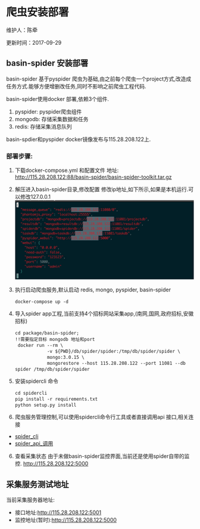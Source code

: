 # 爬虫安装部署

维护人：陈牵

更新时间：2017-09-29

## basin-spider 安装部署

basin-spider 基于pyspider 爬虫为基础,由之前每个爬虫一个project方式,改造成任务方式.能够方便增删改任务,同时不影响之前爬虫工程代码.

basin-spider使用docker 部署,依赖3个组件.
1. pyspider: pyspider爬虫组件
2. mongodb: 存储采集数据和任务
3. redis: 存储采集消息队列

basin-spdier和pyspider docker镜像发布与115.28.208.122上.

### 部署步骤:

1. 下载docker-compose.yml 和配置文件
地址: http://115.28.208.122:88/basin-spider/basin-spider-toolkit.tar.gz

2. 解压进入basin-spider目录,修改配置
    修改ip地址,如下所示,如果是本机运行.可以修改127.0.0.1
    ![PNG](./images/spider_deploy_01.jpg)
3. 执行启动爬虫服务,默认启动 redis, mongo, pyspider, basin-spider

    ~~~
    docker-compose up -d
    ~~~
4. 导入spider app工程,当前支持4个招标网站采集app,(南网,国网,政府招标,安徽招标)

    ~~~
    cd package/basin-spider;
    !!需要指定目标 mongodb 地址和port
     docker run --rm \
                -v ${PWD}/db/spider/spider:/tmp/db/spider/spider \
                mongo:3.0.15 \
                mongorestore --host 115.28.208.122 --port 11081 --db spider /tmp/db/spider/spider
    ~~~

5. 安装spidercli 命令

    ~~~
    cd spidercli
    pip install -r requirements.txt
    python setup.py install
    ~~~

6. 爬虫服务管理控制,可以使用spidercli命令行工具或者直接调用api 接口,相关连接
  
  + [spider_cli](./spider_cli.md)
  + [spider_api_调用](./spider_api_invoke.md)

6. 查看采集状态
    由于未做basin-spider监控界面,当前还是使用spider自带的监控.
    http://115.28.208.122:5000



## 采集服务测试地址

当前采集服务器地址:
+ 接口地址:http://115.28.208.122:5001  
+ 监控地址(暂时):http://115.28.208.122:5000


